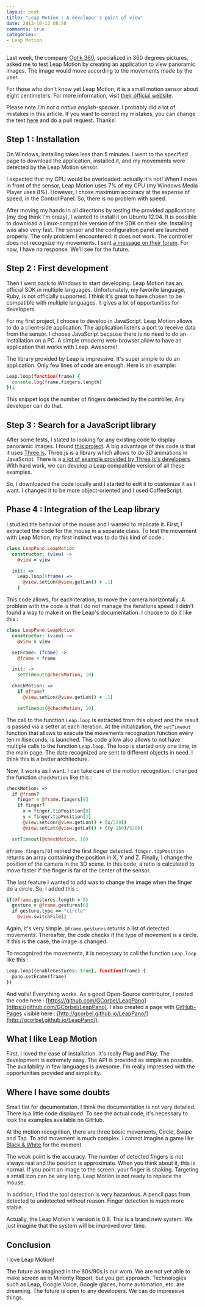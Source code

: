 ```yaml
---
layout: post
title: "Leap Motion : A developer's point of view"
date: 2013-10-12 08:50
comments: true
categories:
- Leap Motion
---
```


Last week, the company [Optik 360](http://www.optik360.com/), specialized in 360 degrees pictures, asked me to test Leap Motion by creating an application to view panoramic images. The image would move according to the movements made by the user.

For those who don't know yet Leap Motion, it is a small motion sensor about eight centimeters. For more information, visit [their official website](https://www.leapmotion.com/).

Please note *I'm not a native english-speaker*. I probably did a lot of mistakes in this article. If you want to correct my mistakes, you can change the text [here](https://github.com/GCorbel/blog/blob/gh-pages/_posts/2013-08-09-leap-motion-a-developer-point-of-view.md) and do a pull request. Thanks!

<!--more-->

Step 1 : Installation
---------------------

On Windows, installing takes less than 5 minutes.
I went to the specified page to download the application, installed it, and my movements were detected by the Leap Motion sensor.

I expected that my CPU would be overloaded: actually it's not! When I move in front of the sensor, Leap Motion uses 7% of my CPU (my Windows Media Player uses 8%).
However, I chose maximum accuracy at the expense of speed, in the Control Panel. So, there is no problem with speed.

After moving my hands in all directions by testing the provided applications (my dog think I'm crazy), I wanted to install it on Ubuntu 12.04.
It is possible to download a Linux-compatible version of the SDK on their site. Installing was also very fast.
The sensor and the configuration panel are launched properly. The only problem I encountered: it does not work.
The controller does not recognize my movements. I sent [a message on their forum](https://developer.leapmotion.com/forums/forums/10/topics/1811).
For now, I have no response. We'll see for the future.

Step 2 : First development
-------------------------------

Then I went back to Windows to start developing. Leap Motion has an official SDK in multiple languages.
Unfortunately, my favorite language, Ruby, is not officially supported. I think it's great to have chosen to be compatible with multiple languages. It gives a lot of opportunities for developers.

For my first project, I choose to develop in JavaScript. Leap Motion allows to do a client-side application. The application listens a port to receive data from the sensor. I choose JavaScript because there is no need to do an installation on a PC. A simple (modern) web-browser allow to have an application that works with Leap. Awesome!

The library provided by Leap is impressive. It's super simple to do an application. Only few lines of code are enough. Here is an example:

``` coffeescript
Leap.loop(function(frame) {
  console.log(frame.fingers.length)
});
```

This snippet logs the number of fingers detected by the controller. Any developer can do that.

Step 3 : Search for a JavaScript library
-------------------------------------------------

After some tests, I stated to looking for any existing code to display panoramic images. I found [this project](http://mrdoob.github.io/three.js/examples/webgl_panorama_equirectangular.html). A big advantage of this code is that it uses [Three.js](http://threejs.org/). Three.js is a library which allows to do 3D animations in JavaScript. There is a [a lot of example provided by Three.js's developers](http://mrdoob.github.io/three.js/). With hard work, we can develop a Leap compatible version of all these examples.

So, I downloaded the code locally and I started to edit it to customize it as I want. I changed it to be more object-oriented and I used CoffeeScript.


Phase 4 : Integration of the Leap library
-----------------------------------------------

I studied the behavior of the mouse and I wanted to replicate it. First, I extracted the code for the mouse in a separate class. To test the movement with Leap Motion, my first instinct was to do this kind of code :

``` coffeescript
class LeapPano.LeapMotion
  constructor: (view) ->
    @view = view

  init: =>
    Leap.loop((frame) =>
      @view.setLon(@view.getLon() + .1)
    )
```

This code allows, for each iteration, to move the camera horizontally.
A problem with the code is that I do not manage the iterations speed.
I didn't found a way to make it on the Leap's documentation. I choose to do it like this :

``` coffeescript
class LeapPano.LeapMotion
  constructor: (view) ->
    @view = view

  setFrame: (frame) ->
    @frame = frame

  init: ->
    setTimeout(@checkMotion, 10)

  checkMotion: =>
    if @frame?
      @view.setLon(@view.getLon() + .1)

    setTimeout(@checkMotion, 10)
```

The call to the function `Leap.loop` is extracted from this object and the result is passed via a setter at each iteration. At the initialization, the `setTimeout` function that allows to execute the movements recognation function every ten milliseconds, is launched. This code allow also allows to not have multiple calls to the function `Leap.loop`. The loop is started only one time, in the main page. The date recognized are sent to different objects in need. I think this is a better architecture.

Now, it works as I want. I can take care of the motion recognition. I changed the function `checkMotion` like this :

``` coffeescript
checkMotion: =>
  if @frame?
    finger = @frame.fingers[0]
    if finger?
      x = finger.tipPosition[0]
      y = finger.tipPosition[1]
      @view.setLon(@view.getLon() + (x/320))
      @view.setLat(@view.getLat() + ((y-160)/320))

  setTimeout(@checkMotion, 10)
```

`@frame.fingers[0]` retried the first finger detected. `finger.tipPosition` returns an array containing the position in X, Y and Z. Finally, I change the position of the camera in the 3D scene. In this code, a ratio is calculated to move faster if the finger is far of the center of the sensor.

The last feature I wanted to add was to change the image when the finger do a circle. So, I added this :

``` coffeescript
if(@frame.gestures.length > 0)
  gesture = @frame.gestures[0]
  if gesture.type == "circle"
    @view.switchFile()
```

Again, it's very simple. `@frame.gestures` returns a list of detected movements. Thereafter, the code checks if the type of movement is a circle. If this is the case, the image is changed.

To recognized the movements, it is necessary to call the function `Leap.loop` like this :

``` coffeescript
Leap.loop({enableGestures: true}, function(frame) {
  pano.setFrame(frame)
})
```

And voila! Everything works. As a good Open-Source contributor, I posted the code here : [https://github.com/GCorbel/LeapPano](https://github.com/GCorbel/LeapPano). I also created a page with [GitHub-Pages](http://pages.github.com/) visible here : [http://gcorbel.github.io/LeapPano/](http://gcorbel.github.io/LeapPano/).

What I like Leap Motion
-----------------------

First, I loved the ease of installation. It's really Plug and Play. The development is extremely easy. The API is provided as simple as possible. The availability in few languages is awesome. I'm really impressed with the opportunities provided and simplicity.

Where I have some doubts
------------------------

Small flat for documentation. I think the documentation is not very detailed. There is a little code displayed. To see the actual code, it's necessary to look the examples available on GitHub.

At the motion recognition, there are three basic movements, Circle, Swipe and Tap. To add movement is much complex. I cannot imagine a game like [Black & White](http://en.wikipedia.org/wiki/Black_%26_White_%28video_game%29) for the moment.

The weak point is the accuracy. The number of detected fingers is not always real and the position is approximate. When you think about it, this is normal. If you point an image to the screen, your finger is shaking. Targeting a small icon can be very long. Leap Motion is not ready to replace the mouse.

In addition, I find the tool detection is very hazardous. A pencil pass from detected to undetected without reason. Finger detection is much more stable.

Actually, the Leap Motion's version is 0.8. This is a brand new system. We just imagine that the system will be improved over time.

Conclusion
----------

I love Leap Motion!

The future as imagined in the 80s/90s is our worn. We are not yet able to make screen as in Minority Report, but you get approach. Technologies such as Leap, Google Voice, Google glaces, home automation, etc. are dreaming. The future is open to any developers. We can do impressive things.
